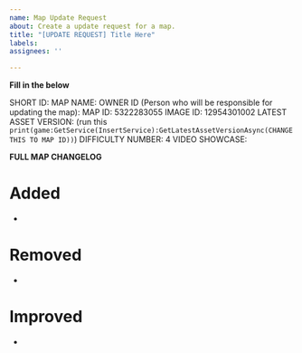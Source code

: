 ```yaml
---
name: Map Update Request
about: Create a update request for a map.
title: "[UPDATE REQUEST] Title Here"
labels: 
assignees: ''

---
```


**Fill in the below**

SHORT ID: 
MAP NAME: 
OWNER ID (Person who will be responsible for updating the map): 
MAP ID: 5322283055
IMAGE ID: 12954301002
LATEST ASSET VERSION: (run this `print(game:GetService(InsertService):GetLatestAssetVersionAsync(CHANGE THIS TO MAP ID))`)
DIFFICULTY NUMBER: 4 
VIDEO SHOWCASE:

**FULL MAP CHANGELOG**

# Added
 *
# Removed
 * 

# Improved
 *

